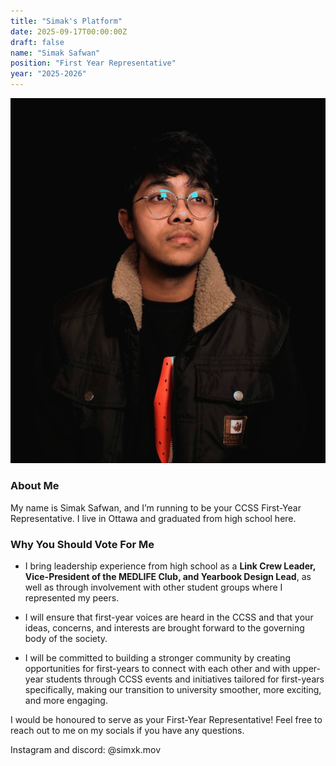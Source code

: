 ```yaml
---
title: "Simak's Platform"
date: 2025-09-17T00:00:00Z
draft: false
name: "Simak Safwan"
position: "First Year Representative"
year: "2025-2026"
---
```


![Simak](/images/first_year_reps/2025/simak.jpg)

### About Me
My name is Simak Safwan, and I’m running to be your CCSS First-Year Representative. I live in Ottawa and graduated from high school here.

### Why You Should Vote For Me
- I bring leadership experience from high school as a **Link Crew Leader, Vice-President of the MEDLIFE Club, and Yearbook Design Lead**, as well as through involvement with other student groups where I represented my peers.

- I will ensure that first-year voices are heard in the CCSS and that your ideas, concerns, and interests are brought forward to the governing body of the society.

- I will be committed to building a stronger community by creating opportunities for first-years to connect with each other and with upper-year students through CCSS events and initiatives tailored for first-years specifically, making our transition to university smoother, more exciting, and more engaging.

I would be honoured to serve as your First-Year Representative! Feel free to reach out to me on my socials if you have any questions.

Instagram and discord: @simxk.mov

